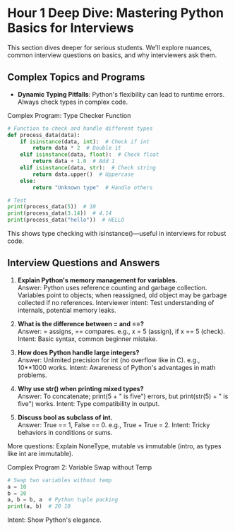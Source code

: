 # Hour 1 Deep Dive: Mastering Python Basics for Interviews

This section dives deeper for serious students. We'll explore nuances, common interview questions on basics, and why interviewers ask them.

## Complex Topics and Programs
- **Dynamic Typing Pitfalls**: Python's flexibility can lead to runtime errors. Always check types in complex code.

Complex Program: Type Checker Function
```python
# Function to check and handle different types
def process_data(data):
    if isinstance(data, int):  # Check if int
        return data * 2  # Double it
    elif isinstance(data, float):  # Check float
        return data + 1.0  # Add 1
    elif isinstance(data, str):  # Check string
        return data.upper()  # Uppercase
    else:
        return "Unknown type"  # Handle others

# Test
print(process_data(5))  # 10
print(process_data(3.14))  # 4.14
print(process_data("hello"))  # HELLO
```
This shows type checking with isinstance()—useful in interviews for robust code.

## Interview Questions and Answers
1. **Explain Python's memory management for variables.**  
   Answer: Python uses reference counting and garbage collection. Variables point to objects; when reassigned, old object may be garbage collected if no references. Interviewer intent: Test understanding of internals, potential memory leaks.

2. **What is the difference between = and ==?**  
   Answer: = assigns, == compares. e.g., x = 5 (assign), if x == 5 (check). Intent: Basic syntax, common beginner mistake.

3. **How does Python handle large integers?**  
   Answer: Unlimited precision for int (no overflow like in C). e.g., 10**1000 works. Intent: Awareness of Python's advantages in math problems.

4. **Why use str() when printing mixed types?**  
   Answer: To concatenate; print(5 + " is five") errors, but print(str(5) + " is five") works. Intent: Type compatibility in output.

5. **Discuss bool as subclass of int.**  
   Answer: True == 1, False == 0. e.g., True + True = 2. Intent: Tricky behaviors in conditions or sums.

More questions: Explain NoneType, mutable vs immutable (intro, as types like int are immutable).

Complex Program 2: Variable Swap without Temp
```python
# Swap two variables without temp
a = 10
b = 20
a, b = b, a  # Python tuple packing
print(a, b)  # 20 10
```
Intent: Show Python's elegance.